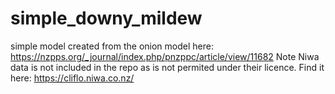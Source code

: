 # simple_downy_mildew
simple model created from the onion model here: https://nzpps.org/_journal/index.php/pnzppc/article/view/11682 
Note Niwa data is not included in the repo as is not permited under their licence. Find it here: https://cliflo.niwa.co.nz/
